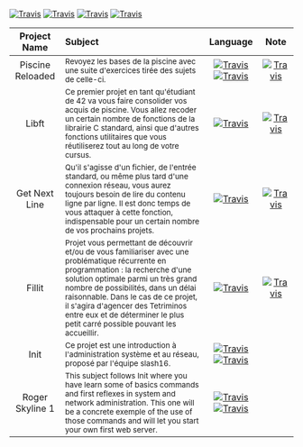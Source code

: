 [![Travis](https://img.shields.io/badge/language-Shell-red.svg)]()
[![Travis](https://img.shields.io/badge/language-C-orange.svg)]()
[![Travis](https://img.shields.io/badge/language-Shell-yellow.svg)]()
[![Travis](https://img.shields.io/badge/language-Network-blue.svg)]()

| Project Name | Subject  | Language | Note |
| :---: | :---  | :---: | :---: |
| Piscine Reloaded | <sub>Revoyez les bases de la piscine avec une suite d'exercices tirée des sujets de celle-ci.</sub> | [![Travis](https://img.shields.io/badge/-C-orange.svg)]() [![Travis](https://img.shields.io/badge/Shell-yellow.svg)]() | [![Travis](https://img.shields.io/badge/-100-green.svg)](https://projects.intra.42.fr/projects/piscine-reloaded/projects_users/1165464) |
| Libft | <sub>Ce premier projet en tant qu'étudiant de 42 va vous faire consolider vos acquis de piscine. Vous allez recoder un certain nombre de fonctions de la librairie C standard, ainsi que d'autres fonctions utilitaires que vous réutiliserez tout au long de votre cursus.</sub> | [![Travis](https://img.shields.io/badge/-C-orange.svg)]() | [![Travis](https://img.shields.io/badge/-122-green.svg)](https://projects.intra.42.fr/projects/libft/projects_users/1167957) |
| Get Next Line | <sub>Qu'il s'agisse d'un fichier, de l'entrée standard, ou même plus tard d'une connexion réseau, vous aurez toujours besoin de lire du contenu ligne par ligne. Il est donc temps de vous attaquer à cette fonction, indispensable pour un certain nombre de vos prochains projets.</sub> | [![Travis](https://img.shields.io/badge/-C-orange.svg)]() | [![Travis](https://img.shields.io/badge/-125-green.svg)](https://projects.intra.42.fr/projects/get_next_line/projects_users/1172238) |
| Fillit |<sub> Projet vous permettant de découvrir et/ou de vous familiariser avec une problématique récurrente en programmation : la recherche d'une solution optimale parmi un très grand nombre de possibilités, dans un délai raisonnable. Dans le cas de ce projet, il s'agira d'agencer des Tetriminos entre eux et de déterminer le plus petit carré possible pouvant les accueillir.</sub> | [![Travis](https://img.shields.io/badge/-C-orange.svg)]() | [![Travis](https://img.shields.io/badge/-125-green.svg)](https://projects.intra.42.fr/projects/fillit/projects_users/1176565) |
| Init | <sub>Ce projet est une introduction à l'administration système et au réseau, proposé par l'équipe slash16.</sub> | [![Travis](https://img.shields.io/badge/-Shell-yellow.svg)]() [![Travis](https://img.shields.io/badge/Network-blue.svg)]() |  |
| Roger Skyline 1 | <sub>This subject follows Init where you have learn some of basics commands and first reflexes in system and network administration. This one will be a concrete exemple of the use of those commands and will let you start your own first web server.</sub> | [![Travis](https://img.shields.io/badge/-Shell-yellow.svg)]() [![Travis](https://img.shields.io/badge/Network-blue.svg)]() |  |
